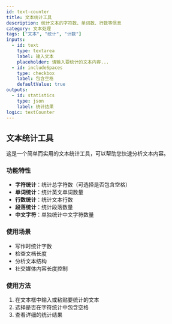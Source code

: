 ```yaml
---
id: text-counter
title: 文本统计工具
description: 统计文本的字符数、单词数、行数等信息
category: 文本处理
tags: ["文本", "统计", "计数"]
inputs:
  - id: text
    type: textarea
    label: 输入文本
    placeholder: 请输入要统计的文本内容...
  - id: includeSpaces
    type: checkbox
    label: 包含空格
    defaultValue: true
outputs:
  - id: statistics
    type: json
    label: 统计结果
logic: textCounter
---
```


## 文本统计工具

这是一个简单而实用的文本统计工具，可以帮助您快速分析文本内容。

### 功能特性

- **字符统计**：统计总字符数（可选择是否包含空格）
- **单词统计**：统计英文单词数量
- **行数统计**：统计文本行数
- **段落统计**：统计段落数量
- **中文字符**：单独统计中文字符数量

### 使用场景

- 写作时统计字数
- 检查文档长度
- 分析文本结构
- 社交媒体内容长度控制

### 使用方法

1. 在文本框中输入或粘贴要统计的文本
2. 选择是否在字符统计中包含空格
3. 查看详细的统计结果